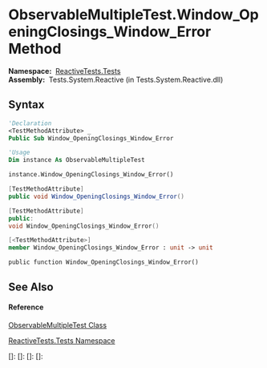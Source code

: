 # ObservableMultipleTest.Window\_OpeningClosings\_Window\_Error Method

**Namespace:**  [ReactiveTests.Tests](ReactiveTests.Tests\ReactiveTests.Tests.md)  
**Assembly:**  Tests.System.Reactive (in Tests.System.Reactive.dll)

## Syntax

```vb
'Declaration
<TestMethodAttribute> _
Public Sub Window_OpeningClosings_Window_Error
```

```vb
'Usage
Dim instance As ObservableMultipleTest

instance.Window_OpeningClosings_Window_Error()
```

```csharp
[TestMethodAttribute]
public void Window_OpeningClosings_Window_Error()
```

```c++
[TestMethodAttribute]
public:
void Window_OpeningClosings_Window_Error()
```

```fsharp
[<TestMethodAttribute>]
member Window_OpeningClosings_Window_Error : unit -> unit 
```

```jscript
public function Window_OpeningClosings_Window_Error()
```

## See Also

#### Reference

[ObservableMultipleTest Class](ObservableMultipleTest\ObservableMultipleTest.md)

[ReactiveTests.Tests Namespace](ReactiveTests.Tests\ReactiveTests.Tests.md)

[]: 
[]: 
[]: 
[]: 